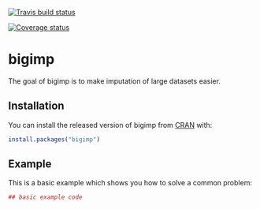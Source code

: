 [![Travis build status](https://travis-ci.org/EpiCompBio/bigimp.svg?branch=master)](https://travis-ci.org/EpiCompBio/bigimp)

[![Coverage status](https://codecov.io/gh/EpiCompBio/bigimp/branch/master/graph/badge.svg)](https://codecov.io/github/EpiCompBio/bigimp?branch=master)

# bigimp

The goal of bigimp is to make imputation of large datasets easier.

## Installation

You can install the released version of bigimp from [CRAN](https://CRAN.R-project.org) with:

``` r
install.packages("bigimp")
```

## Example

This is a basic example which shows you how to solve a common problem:

``` r
## basic example code
```

